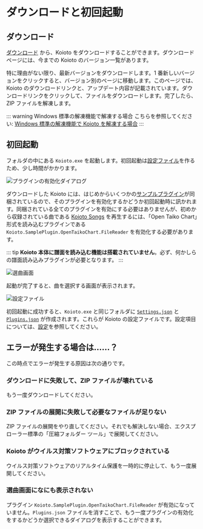 # ダウンロードと初回起動

## ダウンロード

[ダウンロード](/releases/) から、Koioto をダウンロードすることができます。ダウンロードページには、今までの Koioto のバージョン一覧があります。

特に理由がない限り、最新バージョンをダウンロードします。1 番新しいバージョンをクリックすると、バージョン別のページに移動します。このページでは、Koioto のダウンロードリンクと、アップデート内容が記載されています。ダウンロードリンクをクリックして、ファイルをダウンロードします。完了したら、ZIP ファイルを解凍します。

::: warning Windows 標準の解凍機能で解凍する場合
こちらを参照してください: [Windows 標準の解凍機能で Koioto を解凍する場合](/unzip.html)
:::

## 初回起動

フォルダの中にある `Koioto.exe` を起動します。初回起動は[設定ファイル](/config/settings-json.html)を作るため、少し時間がかかります。

![プラグインの有効化ダイアログ](/images/guide/trust-plugin.png)

ダウンロードした Koioto には、はじめからいくつかの[サンプルプラグイン](/plugin/samples.html)が同梱されているので、そのプラグインを有効化するかどうか初回起動時に訊かれます。同梱されている全てのプラグインを有効にする必要はありませんが、初めから収録されている曲である [Koioto Songs](/features/koioto-songs.html) を再生するには、「Open Taiko Chart」形式を読み込むプラグインである `Koioto.SamplePlugin.OpenTaikoChart.FileReader` を有効化する必要があります。

::: tip 
**Koioto 本体に譜面を読み込む機能は搭載されていません**。必ず、何かしらの譜面読み込みプラグインが必要となります。
:::

![選曲画面](/images/guide/song-select.png)

起動が完了すると、曲を選択する画面が表示されます。

![設定ファイル](/images/guide/configs.png)

初回起動に成功すると、`Koioto.exe` と同じフォルダに [`Settings.json`](/config/settings-json.html) と [`Plugins.json`](/config/plugins-json.html) が作成されます。これらが Koioto の設定ファイルです。設定項目については、[設定](/config/)を参照してください。

## エラーが発生する場合は……？

この時点でエラーが発生する原因は次の通りです。

### ダウンロードに失敗して、ZIP ファイルが壊れている

もう一度ダウンロードしてください。

### ZIP ファイルの展開に失敗して必要なファイルが足りない

ZIP ファイルの展開をやり直してください。それでも解決しない場合、エクスプローラー標準の「圧縮フォルダー ツール」で展開してください。

### Koioto がウイルス対策ソフトウェアにブロックされている

ウイルス対策ソフトウェアのリアルタイム保護を一時的に停止して、もう一度展開してください。

### 選曲画面になにも表示されない

プラグイン `Koioto.SamplePlugin.OpenTaikoChart.FileReader` が有効になっていません。`Plugins.json` ファイルを消すことで、もう一度プラグインの有効化をするかどうか選択できるダイアログを表示することができます。